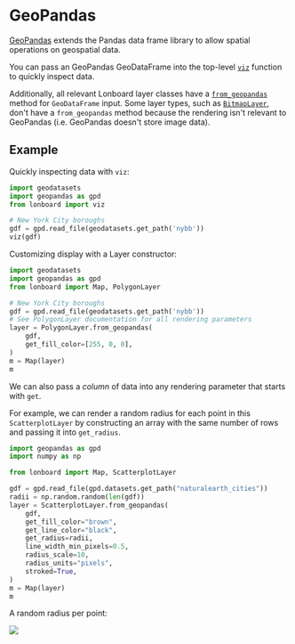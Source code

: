 # GeoPandas

[GeoPandas](https://geopandas.org/en/stable/) extends the Pandas data frame library to allow spatial operations on geospatial data.

You can pass an GeoPandas GeoDataFrame into the top-level [`viz`](../api/viz.md#viz) function to quickly inspect data.

Additionally, all relevant Lonboard layer classes have a [`from_geopandas`](../api/layers/base-layer.md#lonboard.BaseArrowLayer.from_geopandas) method for `GeoDataFrame` input. Some layer types, such as [`BitmapLayer`](../api/layers/bitmap-layer.md), don't have a `from_geopandas` method because the rendering isn't relevant to GeoPandas (i.e. GeoPandas doesn't store image data).

## Example

Quickly inspecting data with `viz`:

```py
import geodatasets
import geopandas as gpd
from lonboard import viz

# New York City boroughs
gdf = gpd.read_file(geodatasets.get_path('nybb'))
viz(gdf)
```

Customizing display with a Layer constructor:

```py
import geodatasets
import geopandas as gpd
from lonboard import Map, PolygonLayer

# New York City boroughs
gdf = gpd.read_file(geodatasets.get_path('nybb'))
# See PolygonLayer documentation for all rendering parameters
layer = PolygonLayer.from_geopandas(
    gdf,
    get_fill_color=[255, 0, 0],
)
m = Map(layer)
m
```

We can also pass a _column_ of data into any rendering parameter that starts
with `get`.

For example, we can render a random radius for each point in this
`ScatterplotLayer` by constructing an array with the same number of rows and
passing it into `get_radius`.

```py
import geopandas as gpd
import numpy as np

from lonboard import Map, ScatterplotLayer

gdf = gpd.read_file(gpd.datasets.get_path("naturalearth_cities"))
radii = np.random.random(len(gdf))
layer = ScatterplotLayer.from_geopandas(
    gdf,
    get_fill_color="brown",
    get_line_color="black",
    get_radius=radii,
    line_width_min_pixels=0.5,
    radius_scale=10,
    radius_units="pixels",
    stroked=True,
)
m = Map(layer)
m
```

A random radius per point:

![](../assets/geopandas-column-radius.jpg)
